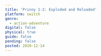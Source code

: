 ```yaml
---
title: 'Prinny 1-2: Exploded and Reloaded'
platform: switch
genre:
  - action-adventure
digital: false
physical: true
guide: false
pending: false
posted: 2020-12-14
---
```

